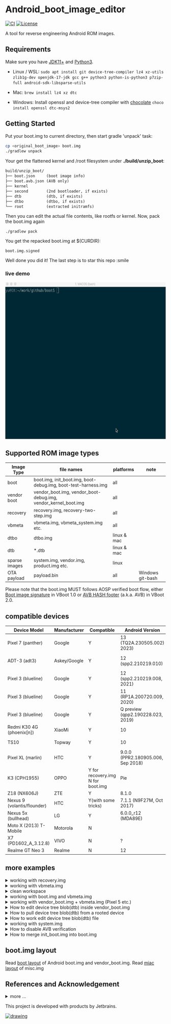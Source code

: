 # Android_boot_image_editor
[![CI](https://github.com/cfig/Android_boot_image_editor/actions/workflows/main.yml/badge.svg)](https://github.com/cfig/Android_boot_image_editor/actions/workflows/main.yml)
[![License](http://img.shields.io/:license-apache-blue.svg?style=flat-square)](http://www.apache.org/licenses/LICENSE-2.0.html)

A tool for reverse engineering Android ROM images.

##  Requirements
Make sure you have [JDK11+](https://www.oracle.com/java/technologies/downloads/#java17) and [Python3](https://www.python.org/downloads/).

* Linux / WSL: `sudo apt install git device-tree-compiler lz4 xz-utils zlib1g-dev openjdk-17-jdk gcc g++ python3 python-is-python3 p7zip-full android-sdk-libsparse-utils`

* Mac: `brew install lz4 xz dtc`

* Windows: Install openssl and device-tree compiler with [chocolate](https://chocolatey.org/install)
`choco install openssl dtc-msys2`

## Getting Started
Put your boot.img to current directory, then start gradle 'unpack' task:

```bash
cp <original_boot_image> boot.img
./gradlew unpack
```

Your get the flattened kernel and /root filesystem under **./build/unzip\_boot**:

    build/unzip_boot/
    ├── boot.json     (boot image info)
    ├── boot.avb.json (AVB only)
    ├── kernel
    ├── second        (2nd bootloader, if exists)
    ├── dtb           (dtb, if exists)
    ├── dtbo          (dtbo, if exists)
    └── root          (extracted initramfs)

Then you can edit the actual file contents, like rootfs or kernel.
Now, pack the boot.img again

    ./gradlew pack

You get the repacked boot.img at $(CURDIR):

    boot.img.signed

Well done you did it! The last step is to star this repo :smile


### live demo
<!-- ![](doc/op.gif) -->
<p align="center">
    <img src=doc/op.gif width="615" height="492">
</p>

## Supported ROM image types

| Image Type      | file names                                                     | platforms   | note                    |
| --------------- |----------------------------------------------------------------|-------------|-------------------------|
| boot            | boot.img, init_boot.img, boot-debug.img, boot-test-harness.img | all         |                         |
|vendor boot      | vendor_boot.img, vendor_boot-debug.img, vendor_kernel_boot.img | all         |                         |
| recovery        | recovery.img, recovery-two-step.img                            | all         |                         |
| vbmeta          | vbmeta.img, vbmeta_system.img etc.                             | all         |                         |
| dtbo            | dtbo.img                                                       | linux & mac |                         |
| dtb             | *.dtb                                                          | linux & mac |                         |
| sparse images   | system.img, vendor.img, product.img etc.                       | linux       |                         |
| OTA payload     | payload.bin                                                    | all         | Windows git-bash        |

Please note that the boot.img MUST follows AOSP verified boot flow, either [Boot image signature](https://source.android.com/security/verifiedboot/verified-boot#signature_format) in VBoot 1.0 or [AVB HASH footer](https://android.googlesource.com/platform/external/avb/+/master/README.md#The-VBMeta-struct) (a.k.a. AVB) in VBoot 2.0.

## compatible devices

| Device Model                   | Manufacturer | Compatible           | Android Version          | Note |
|--------------------------------|--------------|----------------------|--------------------------|------|
| Pixel 7 (panther)              | Google       | Y                    | 13 (TQ2A.230505.002) <Br>2023)| |
| ADT-3 (adt3)                   | Askey/Google | Y                    | 12 (spp2.210219.010)     | amlogic inside, <Br>Android TV |
| Pixel 3 (blueline)             | Google       | Y                    | 12 (spp2.210219.008, <Br>2021)| |
| Pixel 3 (blueline)             | Google       | Y                    | 11 (RP1A.200720.009, <Br>2020)| [more ...](doc/additional_tricks.md#pixel-3-blueline) |
| Pixel 3 (blueline)             | Google       | Y                    | Q preview (qpp2.190228.023, <Br>2019)| [more ...](doc/additional_tricks.md#pixel-3-blueline) |
| Redmi K30 4G (phoenix[n])      | XiaoMi       | Y                    | 10 | [verified](https://github.com/cfig/Android_boot_image_editor/issues/17#issuecomment-817169307) by @eebssk1 |
| TS10                           | Topway       | Y                    | 10                       | car headunit, @mariodantas |
| Pixel XL (marlin)              | HTC          | Y                    | 9.0.0 (PPR2.180905.006, <Br>Sep 2018)| [more ...](doc/additional_tricks.md#pixel-xl-marlin) |
| K3 (CPH1955)                   | OPPO         | Y for recovery.img<Br> N for boot.img  | Pie    | [more](doc/additional_tricks.md#k3-cph1955) |
| Z18 (NX606J)                   | ZTE          | Y                    | 8.1.0                    | [more...](doc/additional_tricks.md#nx606j) |
| Nexus 9 (volantis/flounder)    | HTC          | Y(with some tricks)  | 7.1.1 (N9F27M, Oct 2017) | [tricks](doc/additional_tricks.md#tricks-for-nexus-9volantis)|
| Nexus 5x (bullhead)            | LG           | Y                    | 6.0.0_r12 (MDA89E)       |      |
| Moto X (2013) T-Mobile         | Motorola     | N                    |                          |      |
| X7 (PD1602_A_3.12.8)           | VIVO         | N                    | ?                        | [Issue 35](https://github.com/cfig/Android_boot_image_editor/issues/35) |
| Realme GT Neo 3                | Realme       | N                    | 12                       | [Issue 105](https://github.com/cfig/Android_boot_image_editor/issues/105) |

## more examples
<details>
  <summary>working with recovery.img</summary>

Please remember to clean the work directory first.

```bash
rm *.img
cp <your_recovery_image> recovery.img
./gradlew unpack
./gradlew pack
```

</details>

<details>
  <summary>working with vbmeta.img</summary>


```bash
rm *.img
cp <your_vbmeta_image> vbmeta.img
./gradlew unpack
./gradlew pack
```

</details>

<details>
  <summary>clean workspace</summary>
When you finished current work and need to clean the workspace for next image, it's a good idea to call the `clear` command:

```bash
./gradlew clear
```

</details>

<details>
  <summary>working with boot.img and vbmeta.img</summary>

If your vbmeta.img contains hash of boot.img, you MUST update vbmeta image together.

```bash
rm *.img
cp <your_boot_image> boot.img
cp <your_vbmeta_image> vbmeta.img
./gradlew unpack
./gradlew pack
```
Your boot.img.signed and vbmeta.img.signd will be updated together, then you can flash them to your device.

</details>

<details>
  <summary>working with vendor_boot.img + vbmeta.img (Pixel 5 etc.)</summary>
Most devices include hash descriptor of vendor_boot.img in vbmeta.img, so if you need to modify vendor_boot.img, you need to update vbmeta.img together.

```bash
rm *.img
cp <your_vendor_boot_image> vendor_boot.img
cp <your_vbmeta_image> vbmeta.img
./gradlew unpack
./gradlew pack
./gradlew flash
```

Please note that to use 'gradle flash', your host machine must be connectted to your DUT with adb, and you already 'adb root'.

</details>

<details>
  <summary>How to edit device tree blob(dtb) inside vendor_boot.img</summary>

If you want to edit the device-tree blob in place:

```bash
cp <your_vendor_boot_image> vendor_boot.img
cp <your_vbmeta_image> vbmeta.img
./gradlew unpack
==> now you can edit build/unzip_boot/dtb.dts directly
./gradlew pack
```

During unpack stage, dtb will be dumped to file `build/unzip_boot/dtb`, dts will be decompiled to `build/unzip_boot/dtb.dts`.
You can edit `dtb.dts` directly, and it will be compiled to dtb duing repack stage.

If you just want to replace the dtb with the one that is compiled outside this tool, please

```bash
cp <your_vendor_boot_image> vendor_boot.img
cp <your_vbmeta_image> vbmeta.img
./gradlew unpack
rm build/unzip_boot/dtb.dts
cp <your_dtb> build/unzip_boot/dtb
./gradlew pack
```

</details>

<details>

  <summary>How to pull device tree blob(dtb) from a rooted device</summary>

If you have a rooted device and want to pull /proc/device-tree
```bash
touch fake.dtb
./gradlew pull
```
This tool will copy `dtc` to the target device via `adb`, and dump the dtb and dts file. Eventually you should get something like this
```
+--------+------------------------------+
|  What  |            Where             |
+--------+------------------------------+
| source | /proc/device-tree            |
+--------+------------------------------+
| DTB    | panther.dtb                  |
+--------+------------------------------+
| DTS    | build/unzip_boot/panther.dts |
+--------+------------------------------+

```

</details>

<details>

  <summary>How to work edit device tree blob(dtb) file</summary>

If you have a dtb file and want to edit its content
```bash
cp <your_dtb_file> .
./gradlew unpack
```
This tool will decompile it and put the decompiled source to build/unzip_boot.

```
                        Unpack Summary of panther.dtb
+------+------------------------------+
| What |            Where             |
+------+------------------------------+
| DTB  | panther.dtb                  |
+------+------------------------------+
| DTS  | build/unzip_boot/panther.dts |
+------+------------------------------+
```

</details>

<details>
  <summary>working with system.img</summary>

```bash
cp <your_system_image> system.img
./gradlew unpack
```
You get `system.img.unsparse`, that's a plain ext4 filesystem data.

</details>

<details>
  <summary>How to disable AVB verification</summary>

The idea is to set flag=2 in main vbmeta.

```bash
rm *.img
cp <your_vbmeta_image> vbmeta.img
./gradlew unpack
vim -u NONE -N build/unzip_boot/vbmeta.avb.json  -c ":19s/0/2/g" -c ":wq"
./gradlew pack
```
Then flash vbmeta.img.signed to your device.

</details>

<details>

  <summary>How to merge init_boot.img into boot.img</summary>

* unpack init_boot.img and copy out "build/unzip_boot/root".
* clear workspace by `gradle clear`, then unpack boot.img
* copy back the "build/unzip_boot/root"
* edit build/unzip_boot/boot.json
- change `ramdisk.size` to 1
- change `ramdisk.file` from "build/unzip_boot/ramdisk.img" to "build/unzip_boot/ramdisk.img.lz4"

</details>

## boot.img layout
Read [boot layout](doc/layout.md) of Android boot.img and vendor\_boot.img.
Read [miac layout](doc/misc_image_layout.md) of misc\.img

## References and Acknowledgement
<details>
  <summary>more ...</summary>

Android version list https://source.android.com/source/build-numbers.html<br/>
Android build-numbers https://source.android.com/setup/start/build-numbers

cpio & fs\_config<br>
https://android.googlesource.com/platform/system/core<br/>
https://www.kernel.org/doc/Documentation/early-userspace/buffer-format.txt<br/>
AVB<br/>
https://android.googlesource.com/platform/external/avb/<br/>
boot\_signer<br/>
https://android.googlesource.com/platform/system/extras<br/>
mkbootimg<br/>
https://android.googlesource.com/platform/system/tools/mkbootimg/+/refs/heads/master/<br/>
boot header definition<br/>
https://android.googlesource.com/platform/system/tools/mkbootimg/+/refs/heads/master/include/bootimg/bootimg.h<br/>
kernel info extractor<br/>
https://android.googlesource.com/platform/build/+/refs/heads/master/tools/extract_kernel.py<br/>
mkdtboimg<br/>
https://android.googlesource.com/platform/system/libufdt/<br/>
libsparse<br/>
https://android.googlesource.com/platform/system/core/+/refs/heads/master/libsparse/<br/>
Android Nexus/Pixle factory images<br/>
https://developers.google.cn/android/images<br/>

</details>

This project is developed with products by Jetbrains.

<a href="https://jb.gg/OpenSource">
  <img src="https://user-images.githubusercontent.com/1133314/116802621-c076be80-ab46-11eb-8a14-9454a933de7d.png" alt="drawing" width="80">
</a>
